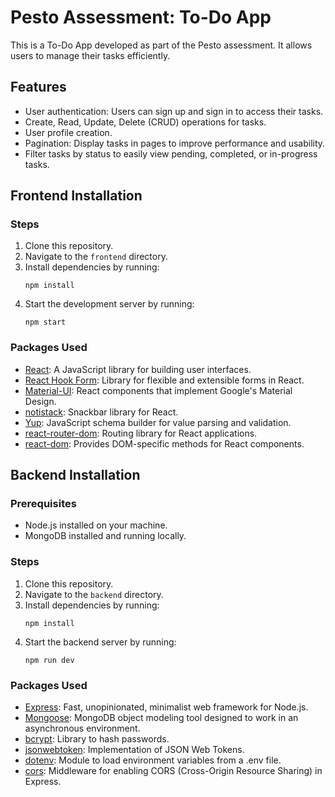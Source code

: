 # Pesto Assessment: To-Do App

This is a To-Do App developed as part of the Pesto assessment. It allows users to manage their tasks efficiently.

## Features
- User authentication: Users can sign up and sign in to access their tasks.
- Create, Read, Update, Delete (CRUD) operations for tasks.
- User profile creation.
- Pagination: Display tasks in pages to improve performance and usability.
- Filter tasks by status to easily view pending, completed, or in-progress tasks.

## Frontend Installation

### Steps
1. Clone this repository.
2. Navigate to the `frontend` directory.
3. Install dependencies by running:
    ```
    npm install
    ```
4. Start the development server by running:
    ```
    npm start
    ```

### Packages Used
- [React](https://reactjs.org/): A JavaScript library for building user interfaces.
- [React Hook Form](https://react-hook-form.com/): Library for flexible and extensible forms in React.
- [Material-UI](https://material-ui.com/): React components that implement Google's Material Design.
- [notistack](https://iamhosseindhv.com/notistack): Snackbar library for React.
- [Yup](https://github.com/jquense/yup): JavaScript schema builder for value parsing and validation.
- [react-router-dom](https://reactrouter.com/web/guides/quick-start): Routing library for React applications.
- [react-dom](https://reactjs.org/docs/react-dom.html): Provides DOM-specific methods for React components.

## Backend Installation

### Prerequisites
- Node.js installed on your machine.
- MongoDB installed and running locally.

### Steps
1. Clone this repository.
2. Navigate to the `backend` directory.
3. Install dependencies by running:
    ```
    npm install
    ```
4. Start the backend server by running:
    ```
    npm run dev
    ```

### Packages Used
- [Express](https://expressjs.com/): Fast, unopinionated, minimalist web framework for Node.js.
- [Mongoose](https://mongoosejs.com/): MongoDB object modeling tool designed to work in an asynchronous environment.
- [bcrypt](https://www.npmjs.com/package/bcrypt): Library to hash passwords.
- [jsonwebtoken](https://www.npmjs.com/package/jsonwebtoken): Implementation of JSON Web Tokens.
- [dotenv](https://www.npmjs.com/package/dotenv): Module to load environment variables from a .env file.
- [cors](https://www.npmjs.com/package/cors): Middleware for enabling CORS (Cross-Origin Resource Sharing) in Express.



              
